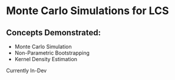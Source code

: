 # Monte Carlo Simulations for LCS

## Concepts Demonstrated:
- Monte Carlo Simulation
- Non-Parametric Bootstrapping
- Kernel Density Estimation

Currently In-Dev
